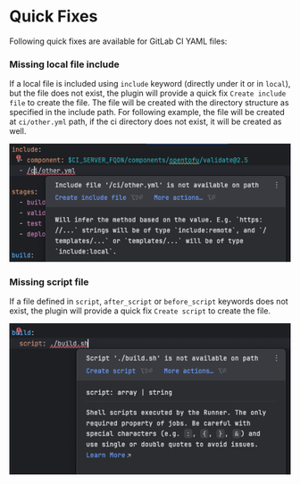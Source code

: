 # Quick Fixes

Following quick fixes are available for GitLab CI YAML files:

### Missing local file include
If a local file is included using `include` keyword (directly under it or in `local`), but the file does not exist, the plugin will provide a quick fix `Create include file` to create the file.
The file will be created with the directory structure as specified in the include path. For following example, the file will be created at `ci/other.yml` path, if the ci directory does not exist, it will be created as well.

![img/quick-fix-local-include.png](img/quick-fix-local-include.png)

### Missing script file

If a file defined in `script`, `after_script` or `before_script` keywords does not exist, the plugin will provide a quick fix `Create script` to create the file.

![img/quick-fix-missing-script.png](img/quick-fix-missing-script.png)
